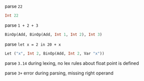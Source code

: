 parse `22`
```ocaml
Int 22
```


parse `1 + 2 + 3`
```ocaml
BinOp(Add, BinOp(Add, Int 1, Int 2), Int 3)
```

parse `let x = 2 in 20 + x`
```ocaml
Let ("x", Int 2, BinOp(Add, Int 2, Var "x"))
```

parse `3.14` during lexing, no lex rules about float point is defined

parse `3+` error during parsing, missing right operand
